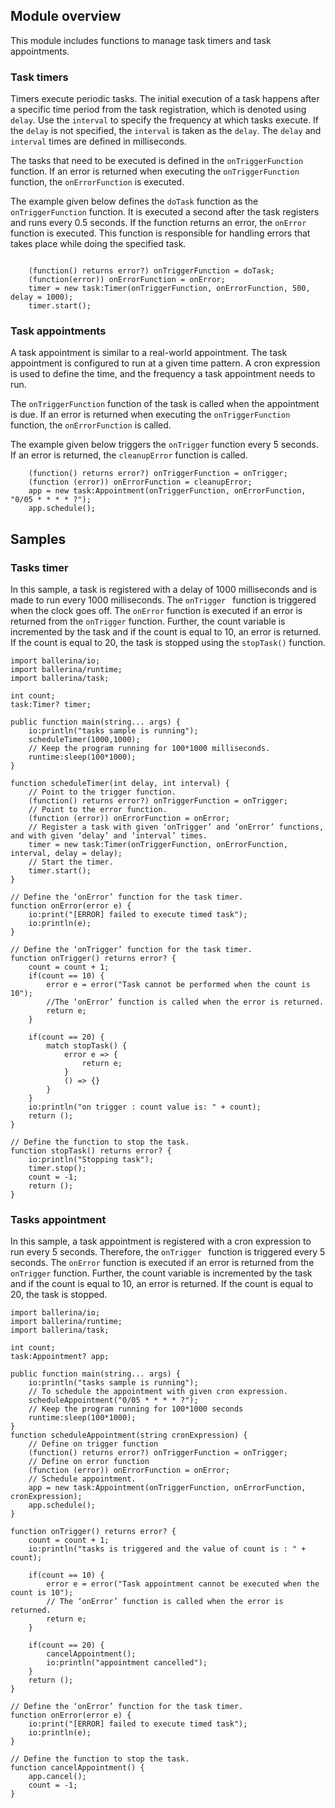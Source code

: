 ## Module overview

This module includes functions to manage task timers and task appointments.

### Task timers

Timers execute periodic tasks. The initial execution of a task happens after a specific time period from the task 
registration, which is denoted using `delay`. Use the `interval` to specify the frequency at which tasks execute. 
If the `delay` is not specified, the `interval` is taken as the `delay`. The `delay` and `interval` times are defined 
in milliseconds.

The tasks that need to be executed is defined in the `onTriggerFunction` function.  If an error is returned when 
executing the `onTriggerFunction` function, the `onErrorFunction` is executed.

The example given below defines the `doTask` function as the  `onTriggerFunction` function. It is executed a second 
after the task registers and runs every 0.5 seconds. If the function returns an error, the  `onError` function is 
executed. This function is responsible for handling errors that takes place while doing the specified task.

```ballerina

    (function() returns error?) onTriggerFunction = doTask;
    (function(error)) onErrorFunction = onError;
    timer = new task:Timer(onTriggerFunction, onErrorFunction, 500, delay = 1000);
    timer.start();

```

### Task appointments

A task appointment is similar to a real-world appointment. The task appointment is configured to run at a given time 
pattern. A cron expression is used to define the time, and the frequency a task appointment needs to run. 

The `onTriggerFunction` function of the task is called when the appointment is due.  If an error is returned when 
executing the `onTriggerFunction` function, the `onErrorFunction` is called.

The example given below triggers the `onTrigger` function every 5 seconds. If an error is returned, the `cleanupError` 
function is called.

```ballerina
    (function() returns error?) onTriggerFunction = onTrigger;
    (function (error)) onErrorFunction = cleanupError;
    app = new task:Appointment(onTriggerFunction, onErrorFunction, "0/05 * * * * ?");
    app.schedule();
```

## Samples

### Tasks timer

In this sample, a task is registered with a delay of 1000 milliseconds and is made to run every 1000 milliseconds. 
The `onTrigger ` function is triggered when the clock goes off. The `onError` function is executed if an error is 
returned from the `onTrigger` function. Further, the count variable is incremented by the task and if the count is 
equal to 10, an error is returned. If the count is equal to 20, the task is stopped using the `stopTask()` function.

```ballerina
import ballerina/io;
import ballerina/runtime;
import ballerina/task;

int count;
task:Timer? timer;

public function main(string... args) {
    io:println("tasks sample is running");
    scheduleTimer(1000,1000);
    // Keep the program running for 100*1000 milliseconds.
    runtime:sleep(100*1000);
}

function scheduleTimer(int delay, int interval) {
    // Point to the trigger function.
    (function() returns error?) onTriggerFunction = onTrigger;
    // Point to the error function.
    (function (error)) onErrorFunction = onError;
    // Register a task with given ‘onTrigger’ and ‘onError’ functions, and with given ‘delay’ and ‘interval’ times.
    timer = new task:Timer(onTriggerFunction, onErrorFunction, interval, delay = delay);
    // Start the timer.
    timer.start();
}

// Define the ‘onError’ function for the task timer.
function onError(error e) {
    io:print("[ERROR] failed to execute timed task");
    io:println(e);
}

// Define the ‘onTrigger’ function for the task timer.
function onTrigger() returns error? {
    count = count + 1;
    if(count == 10) {
        error e = error("Task cannot be performed when the count is 10");
        //The ‘onError’ function is called when the error is returned.
        return e;
    }

    if(count == 20) {
        match stopTask() {
            error e => {
                return e;
            }
            () => {}
        }
    }
    io:println("on trigger : count value is: " + count);
    return ();
}

// Define the function to stop the task.
function stopTask() returns error? {
    io:println("Stopping task");
    timer.stop();
    count = -1;
    return ();
}

```

### Tasks appointment

In this sample, a task appointment is registered with a cron expression to run every 5 seconds. Therefore, the 
`onTrigger ` function is triggered every 5 seconds. The `onError` function is executed if an error is returned from 
the `onTrigger` function. Further, the count variable is incremented by the task and if the count is equal to 10, an 
error is returned. If the count is equal to 20, the task is stopped.


```ballerina
import ballerina/io;
import ballerina/runtime;
import ballerina/task;

int count;
task:Appointment? app;

public function main(string... args) {
    io:println("tasks sample is running");
    // To schedule the appointment with given cron expression.
    scheduleAppointment("0/05 * * * * ?");
    // Keep the program running for 100*1000 seconds
    runtime:sleep(100*1000);
}
function scheduleAppointment(string cronExpression) {
    // Define on trigger function
    (function() returns error?) onTriggerFunction = onTrigger;
    // Define on error function
    (function (error)) onErrorFunction = onError;
    // Schedule appointment.
    app = new task:Appointment(onTriggerFunction, onErrorFunction, cronExpression);
    app.schedule();
}

function onTrigger() returns error? {
    count = count + 1;
    io:println("tasks is triggered and the value of count is : " + count);

    if(count == 10) {
        error e = error("Task appointment cannot be executed when the count is 10");
        // The ‘onError’ function is called when the error is returned.
        return e;
    }

    if(count == 20) {
        cancelAppointment();
        io:println("appointment cancelled");
    }
    return ();
}

// Define the ‘onError’ function for the task timer.
function onError(error e) {
    io:print("[ERROR] failed to execute timed task");
    io:println(e);
}

// Define the function to stop the task.
function cancelAppointment() {
    app.cancel();
    count = -1;
}

```
